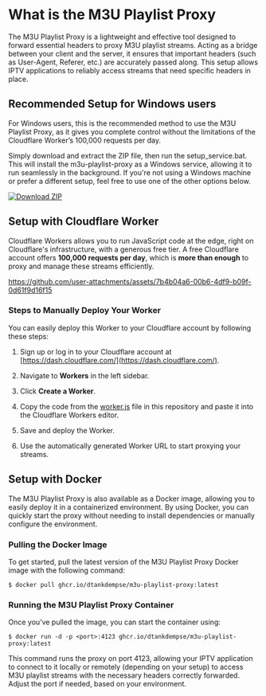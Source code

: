 # What is the M3U Playlist Proxy

The M3U Playlist Proxy is a lightweight and effective tool designed to forward essential headers to proxy M3U playlist streams. Acting as a bridge between your client and the server, it ensures that important headers (such as User-Agent, Referer, etc.) are accurately passed along. This setup allows IPTV applications to reliably access streams that need specific headers in place.

## Recommended Setup for Windows users

For Windows users, this is the recommended method to use the M3U Playlist Proxy, as it gives you complete control without the limitations of the Cloudflare Worker’s 100,000 requests per day.

Simply download and extract the ZIP file, then run the setup_service.bat. This will install the m3u-playlist-proxy as a Windows service, allowing it to run seamlessly in the background. If you're not using a Windows machine or prefer a different setup, feel free to use one of the other options below.

[![Download ZIP](https://img.shields.io/badge/Download-ZIP-brightgreen)](https://github.com/dtankdempse/m3u-playlist-proxy/raw/refs/heads/main/win/m3u-playlist-proxy.zip)

## Setup with Cloudflare Worker

Cloudflare Workers allows you to run JavaScript code at the edge, right on Cloudflare's infrastructure, with a generous free tier. A free Cloudflare account offers **100,000 requests per day**, which is **more than enough** to proxy and manage these streams efficiently.

https://github.com/user-attachments/assets/7b4b04a6-00b6-4df9-b09f-0d61f9d16f15

### Steps to Manually Deploy Your Worker

You can easily deploy this Worker to your Cloudflare account by following these steps:

1. Sign up or log in to your Cloudflare account at [https://dash.cloudflare.com/](https://dash.cloudflare.com/).

2. Navigate to **Workers** in the left sidebar.

3. Click **Create a Worker**.

4. Copy the code from the [worker.js](https://github.com/dtankdempse/m3u-playlist-proxy/blob/main/cloudflare/worker.js) file in this repository and paste it into the Cloudflare Workers editor.

5. Save and deploy the Worker.

6. Use the automatically generated Worker URL to start proxying your streams.

## Setup with Docker

The M3U Playlist Proxy is also available as a Docker image, allowing you to easily deploy it in a containerized environment. By using Docker, you can quickly start the proxy without needing to install dependencies or manually configure the environment.

### Pulling the Docker Image

To get started, pull the latest version of the M3U Playlist Proxy Docker image with the following command:

`$ docker pull ghcr.io/dtankdempse/m3u-playlist-proxy:latest`

### Running the M3U Playlist Proxy Container

Once you’ve pulled the image, you can start the container using:

`$ docker run -d -p <port>:4123 ghcr.io/dtankdempse/m3u-playlist-proxy:latest`

This command runs the proxy on port 4123, allowing your IPTV application to connect to it locally or remotely (depending on your setup) to access M3U playlist streams with the necessary headers correctly forwarded. Adjust the port if needed, based on your environment.
